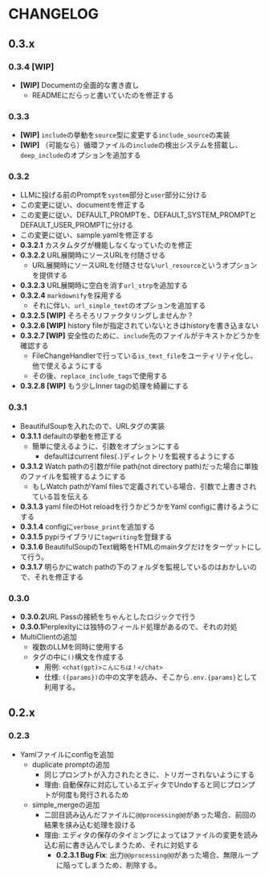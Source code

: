 # CHANGELOG

## 0.3.x

### 0.3.4 [WIP]
 - **[WIP]** Documentの全面的な書き直し
   - READMEにだらっと書いていたのを修正する

### 0.3.3 
  - **[WIP]** `include`の挙動を`source`型に変更する`include_source`の実装
  - **[WIP]** （可能なら）循環ファイルの`include`の検出システムを搭載し、`deep_include`のオプションを追加する

### 0.3.2
  - LLMに投げる前のPromptを`system`部分と`user`部分に分ける
   - この変更に従い、documentを修正する
   - この変更に従い、DEFAULT_PROMPTを、DEFAULT_SYSTEM_PROMPTとDEFAULT_USER_PROMPTに分ける
   - この変更に従い、sample.yamlを修正する
 - **0.3.2.1** カスタムタグが機能しなくなっていたのを修正
 - **0.3.2.2** URL展開時にソースURLを付随させる
   - URL展開時にソースURLを付随させない`url_resource`というオプションを提供する
 - **0.3.2.3** URL展開時に空白を消す`url_strp`を追加する
 - **0.3.2.4** `markdownify`を採用する
   - それに伴い、`url_simple_text`のオプションを追加する
 - **0.3.2.5 [WIP]** そろそろリファクタリングしませんか？
 - **0.3.2.6 [WIP]** history fileが指定されていないときはhistoryを書き込まない 
 - **0.3.2.7 [WIP]** 安全性のために、`include`先のファイルがテキストかどうかを確認する
   - FileChangeHandlerで行っている`is_text_file`をユーティリティ化し、他で使えるようにする
   - その後、`replace_include_tags`で使用する
 - **0.3.2.8 [WIP]** もう少しInner tagの処理を綺麗にする

### 0.3.1
 - BeautifulSoupを入れたので、URLタグの実装
 - **0.3.1.1** defaultの挙動を修正する
   - 簡単に使えるように、引数をオプションにする
     - defaultはcurrent files(`.`)ディレクトリを監視するようにする
 - **0.3.1.2**  Watch pathの引数がfile path(not directory path)だった場合に単独のファイルを監視するようにする
   - もしWatch pathがYaml filesで定義されている場合、引数で上書きされている旨を伝える
 - **0.3.1.3** yaml fileのHot reloadを行うかどうかをYaml configに書けるようにする
 - **0.3.1.4** configに`verbose_print`を追加する
 - **0.3.1.5** pypiライブラリに`tagwriting`を登録する
 - **0.3.1.6** BeautifulSoupのText戦略をHTMLのmainタグだけをターゲットにして行う。
 - **0.3.1.7** 明らかにwatch pathの下のフォルダを監視しているのはおかしいので、それを修正する

### 0.3.0
- **0.3.0.2**URL Passの接続をちゃんとしたロジックで行う
- **0.3.0.1**Perplexityには独特のフィールド処理があるので、それの対処
- MultiClientの追加
  - 複数のLLMを同時に使用する
  - タグの中に`()`構文を作成する
    - 用例: `<chat(gpt)>こんにちは！</chat>`
    - 仕様: `({params})`の中の文字を読み、そこから`.env.{params}`として利用する。

## 0.2.x

### 0.2.3

- Yamlファイルにconfigを追加
  - duplicate promptの追加
    - 同じプロンプトが入力されたときに、トリガーされないようにする
    - 理由: 自動保存に対応しているエディタでUndoすると同じプロンプトが何度も発行されるため
  - simple_mergeの追加
    - 二回目読み込んだファイルに`@@processing@@`があった場合、前回の結果を挟み込む処理を設ける
    - 理由: エディタの保存のタイミングによってはファイルの変更を読み込む前に書き込んでしまうため、それに対処する
      -  **0.2.3.1 Bug Fix**: 出力`@@processing@@`があった場合、無限ループに陥ってしまうため、削除する。